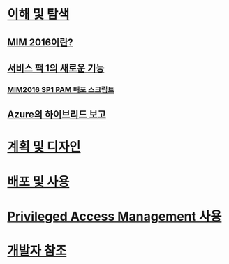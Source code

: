# [이해 및 탐색](microsoft-identity-manager-2016.md)
## [MIM 2016이란?](microsoft-identity-manager-2016.md)
## [서비스 팩 1의 새로운 기능](Microsoft-identity-manager-2016-sp1-release-notes.md)
### [MIM2016 SP1 PAM 배포 스크립트](sp1-deployment-scripts.md)
## [Azure의 하이브리드 보고](identity-manager-hybrid-reporting-azure.md)
# [계획 및 디자인](/microsoft-identity-manager/plan-design/microsoft-identity-manager-2016-supported-platforms)
# [배포 및 사용](/microsoft-identity-manager/deploy-use/microsoft-identity-manager-deploy)
# [Privileged Access Management 사용](/microsoft-identity-manager/pam/privileged-identity-management-for-active-directory-domain-services)
# [개발자 참조](/microsoft-identity-manager/reference/microsoft-identity-manager-2016-developer-reference)


<!--HONumber=Sep16_HO4-->


